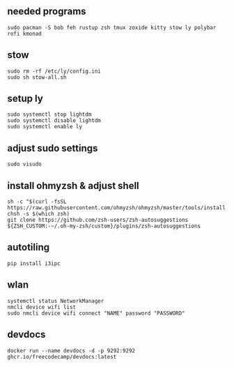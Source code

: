 ## needed programs
```
sudo pacman -S bob feh rustup zsh tmux zoxide kitty stow ly polybar rofi kmonad
```

## stow
```
sudo rm -rf /etc/ly/config.ini
sudo sh stow-all.sh
```

## setup ly
```
sudo systemctl stop lightdm
sudo systemctl disable lightdm
sudo systemctl enable ly
```


## adjust sudo settings
```
sudo visudo
```

## install ohmyzsh & adjust shell
```
sh -c "$(curl -fsSL https://raw.githubusercontent.com/ohmyzsh/ohmyzsh/master/tools/install.sh)"
chsh -s $(which zsh)
git clone https://github.com/zsh-users/zsh-autosuggestions ${ZSH_CUSTOM:-~/.oh-my-zsh/custom}/plugins/zsh-autosuggestions
```

## autotiling
```
pip install i3ipc
```

## wlan 
```
systemctl status NetworkManager
nmcli device wifi list
sudo nmcli device wifi connect "NAME" password "PASSWORD"
```

## devdocs
```
docker run --name devdocs -d -p 9292:9292 ghcr.io/freecodecamp/devdocs:latest
```

